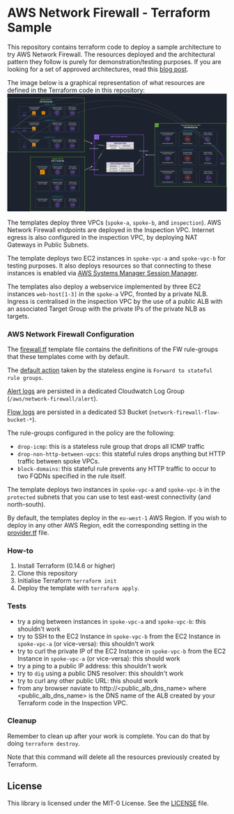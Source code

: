 # AWS Network Firewall - Terraform Sample

This repository contains terraform code to deploy a sample architecture to try AWS Network Firewall. The resources deployed and the architectural pattern they follow is purely for demonstration/testing purposes. If you are looking for a set of approved architectures, read this [blog post](https://aws.amazon.com/blogs/networking-and-content-delivery/deployment-models-for-aws-network-firewall/).

The image below is a graphical representation of what resources are defined in the Terraform code in this repository: 
![Architectural Diagram with Two Spoke VPCs, Transit Gateway and Inspection VPC](images/anfw-terraform-sample.jpg "Architectural Diagram")

The templates deploy three VPCs (`spoke-a`, `spoke-b`, and `inspection`).
AWS Network Firewall endpoints are deployed in the Inspection VPC. 
Internet egress is also configured in the inspection VPC, by deploying NAT Gateways in Public Subnets.

The template deploys two EC2 instances in `spoke-vpc-a` and `spoke-vpc-b` for testing purposes. 
It also deploys resources so that connecting to these instances is enabled via [AWS Systems Manager Session Manager](https://docs.aws.amazon.com/systems-manager/latest/userguide/session-manager.html).

The templates also deploy a webservice implemented by three EC2 instances `web-host[1-3]` in the `spoke-a` VPC, fronted by a private NLB. 
Ingress is centralised in the inspection VPC by the use of a public ALB with an associated Target Group with the private IPs of the private NLB as targets.

### AWS Network Firewall Configuration

The [firewall.tf](firewall.tf) template file contains the definitions of the FW rule-groups that these templates come with by default. 

The [default action](https://docs.aws.amazon.com/network-firewall/latest/developerguide/stateless-default-actions.html) taken by the stateless engine is `Forward to stateful rule groups`.

[Alert logs](https://docs.aws.amazon.com/network-firewall/latest/developerguide/logging-cw-logs.html) are persisted in a dedicated Cloudwatch Log Group (`/aws/network-firewall/alert`).

[Flow logs](https://docs.aws.amazon.com/network-firewall/latest/developerguide/logging-cw-logs.html) are persisted in a dedicated S3 Bucket (`network-firewall-flow-bucket-*`).

The rule-groups configured in the policy are the following:
- `drop-icmp`: this is a stateless rule group that drops all ICMP traffic
- `drop-non-http-between-vpcs`: this stateful rules drops anything but HTTP traffic between spoke VPCs.
- `block-domains`: this stateful rule prevents any HTTP traffic to occur to two FQDNs specified in the rule itself.

The template deploys two instances in `spoke-vpc-a` and `spoke-vpc-b` in the `protected` subnets that you can use to test east-west connectivity (and north-south).

By default, the templates deploy in the `eu-west-1` AWS Region. 
If you wish to deploy in any other AWS Region, edit the corresponding setting in the [provider.tf](provider.tf) file.

### How-to
1. Install Terraform (0.14.6 or higher)
2. Clone this repository
3. Initialise Terraform `terraform init`
4. Deploy the template with `terraform apply`. 

### Tests
- try a ping between instances in `spoke-vpc-a` and `spoke-vpc-b`: this shouldn't work
- try to SSH to the EC2 Instance in `spoke-vpc-b` from the EC2 Instance in `spoke-vpc-a` (or vice-versa): this shouldn't work
- try to curl the private IP of the EC2 Instance in `spoke-vpc-b` from the EC2 Instance in `spoke-vpc-a` (or vice-versa): this should work
- try a ping to a public IP address: this shouldn't work
- try to `dig` using a public DNS resolver: this shouldn't work
- try to curl any other public URL: this should work
- from any browser naviate to http://<public_alb_dns_name> where <public_alb_dns_name> is the DNS name of the ALB created by your Terraform code in the Inspection VPC.

### Cleanup
Remember to clean up after your work is complete. You can do that by doing `terraform destroy`.

Note that this command will delete all the resources previously created by Terraform.


## License

This library is licensed under the MIT-0 License. See the [LICENSE](LICENSE) file.

